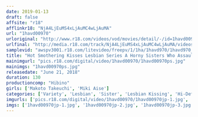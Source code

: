 ```yaml
---
date: 2019-01-13
draft: false
affsite: "r18"
afflinkr18: "NjA4LjEuMS4xLjAuMC4wLjAuMA"
url: "1havd00970"
urloriginal: "http://www.r18.com/videos/vod/movies/detail/-/id=1havd00970"
urlfinal: "http://media.r18.com/track/NjA4LjEuMS4xLjAuMC4wLjAuMA/videos/vod/movies/detail/-/id=1havd00970"
samplevid: "awspv3001.r18.com/litevideo/freepv/1/1ha/1havd970/1havd970_dmb_w.mp4"
title: "Hot Smothering Kisses Lesbian Series A Horny Sisters Who Assault Each Other With Their Mouths And Tongues"
mainimgurl: "pics.r18.com/digital/video/1havd00970/1havd00970ps.jpg"
mainimgs: "1havd00970ps.jpg"
releasedate: "June 21, 2018"
duration: 130
productioncomp: "Hibino"
girls: ['Makoto Takeuchi', 'Miki Aise']
categories: ['Variety', 'Lesbian', 'Sister', 'Lesbian Kissing', 'Hi-Def']
imgurls: ['pics.r18.com/digital/video/1havd00970/1havd00970jp-1.jpg', 'pics.r18.com/digital/video/1havd00970/1havd00970jp-2.jpg', 'pics.r18.com/digital/video/1havd00970/1havd00970jp-3.jpg', 'pics.r18.com/digital/video/1havd00970/1havd00970jp-4.jpg', 'pics.r18.com/digital/video/1havd00970/1havd00970jp-5.jpg', 'pics.r18.com/digital/video/1havd00970/1havd00970jp-6.jpg', 'pics.r18.com/digital/video/1havd00970/1havd00970jp-7.jpg', 'pics.r18.com/digital/video/1havd00970/1havd00970jp-8.jpg', 'pics.r18.com/digital/video/1havd00970/1havd00970jp-9.jpg', 'pics.r18.com/digital/video/1havd00970/1havd00970jp-10.jpg', 'pics.r18.com/digital/video/1havd00970/1havd00970jp-11.jpg', 'pics.r18.com/digital/video/1havd00970/1havd00970jp-12.jpg', 'pics.r18.com/digital/video/1havd00970/1havd00970jp-13.jpg', 'pics.r18.com/digital/video/1havd00970/1havd00970jp-14.jpg', 'pics.r18.com/digital/video/1havd00970/1havd00970jp-15.jpg', 'pics.r18.com/digital/video/1havd00970/1havd00970jp-16.jpg', 'pics.r18.com/digital/video/1havd00970/1havd00970jp-17.jpg', 'pics.r18.com/digital/video/1havd00970/1havd00970jp-18.jpg', 'pics.r18.com/digital/video/1havd00970/1havd00970jp-19.jpg', 'pics.r18.com/digital/video/1havd00970/1havd00970jp-20.jpg']
imgs: ['1havd00970jp-1.jpg', '1havd00970jp-2.jpg', '1havd00970jp-3.jpg', '1havd00970jp-4.jpg', '1havd00970jp-5.jpg', '1havd00970jp-6.jpg', '1havd00970jp-7.jpg', '1havd00970jp-8.jpg', '1havd00970jp-9.jpg', '1havd00970jp-10.jpg', '1havd00970jp-11.jpg', '1havd00970jp-12.jpg', '1havd00970jp-13.jpg', '1havd00970jp-14.jpg', '1havd00970jp-15.jpg', '1havd00970jp-16.jpg', '1havd00970jp-17.jpg', '1havd00970jp-18.jpg', '1havd00970jp-19.jpg', '1havd00970jp-20.jpg']
---
```


